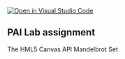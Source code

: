 [![Open in Visual Studio Code](https://classroom.github.com/assets/open-in-vscode-c66648af7eb3fe8bc4f294546bfd86ef473780cde1dea487d3c4ff354943c9ae.svg)](https://classroom.github.com/online_ide?assignment_repo_id=7724919&assignment_repo_type=AssignmentRepo)
## PAI Lab assignment 

The HML5 Canvas API
Mandelbrot Set
